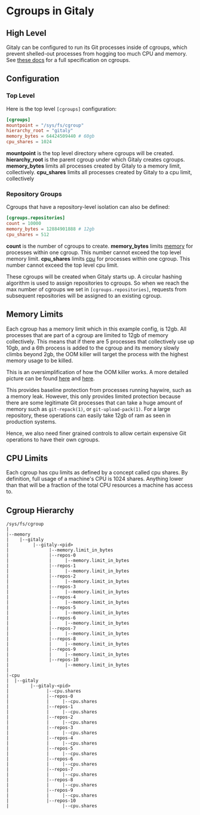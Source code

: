 # Cgroups in Gitaly

## High Level

Gitaly can be configured to run its Git processes inside of cgroups, which prevent
shelled-out processes from hogging too much CPU and memory. See [these docs](https://man7.org/linux/man-pages/man7/cgroups.7.html) for a full specification on cgroups.

## Configuration

### Top Level

Here is the top level `[cgroups]` configuration:

```toml
[cgroups]
mountpoint = "/sys/fs/cgroup"
hierarchy_root = "gitaly"
memory_bytes = 64424509440 # 60gb
cpu_shares = 1024
```

**mountpoint** is the top level directory where cgroups will be created.
**hierarchy_root** is the parent cgroup under which Gitaly creates cgroups.
**memory_bytes** limits all processes created by Gitaly to a memory limit,
collectively.
**cpu_shares** limits all processes created by Gitaly to a cpu limit, collectively

### Repository Groups

Cgroups that have a repository-level isolation can also be defined:

```toml
[cgroups.repositories]
count = 10000
memory_bytes = 12884901888 # 12gb
cpu_shares = 512
```

**count** is the number of cgroups to create.
**memory_bytes** limits [memory](#memory-limits) for processes within one cgroup.
This number cannot exceed the top level memory limit.
**cpu_shares** limits [cpu](#cpu-limits) for processes within one cgroup. This
number cannot exceed the top level cpu limit.

These cgroups will be created when Gitaly starts up. A circular hashing algorithm
is used to assign repositories to cgroups. So when  we reach the max number of
cgroups we set in `[cgroups.repositories]`, requests from subsequent repositories
will be assigned to an existing cgroup.

## Memory Limits

Each cgroup has a memory limit which in this example config, is 12gb. All
processes that are part of a cgroup are limited to 12gb of memory collectively.
This means that if there are 5 processes that collectively use up 10gb, and a
6th process is added to the cgroup and its memory slowly climbs beyond 2gb, the
OOM killer will target the process with the highest memory usage to be killed.

This is an oversimplification of how the OOM killer works. A more detailed
picture can be found [here](https://blog.crunchydata.com/blog/deep-postgresql-thoughts-the-linux-assassin#:~:text=CGroup%20Level%20OOM%20Killer%20Mechanics&text=First%20of%20all%2C%20the%20OOM,%2Fcgroup%2Fmemory%2Fmemory.)
and [here](https://lwn.net/Kernel/Index/#OOM_killer).

This provides baseline protection from processes running haywire, such as a
memory leak. However, this only provides limited protection because there are
some legitimate Git processes that can take a huge amount of memory such as
`git-repack(1)`, or `git-upload-pack(1)`. For a large repository, these
operations can easily take 12gb of ram as seen in production systems.

Hence, we also need finer grained controls to allow certain expensive Git
operations to have their own cgroups.

## CPU Limits

Each cgroup has cpu limits as defined by a concept called cpu shares. By
definition, full usage of a machine's CPU is 1024 shares. Anything lower than
that will be a fraction of the total CPU resources a machine has access to.

## Cgroup Hierarchy

```plaintext
/sys/fs/cgroup
|
|--memory
|    |--gitaly
|         |--gitaly-<pid>
|               |--memory.limit_in_bytes
|               |--repos-0
|               |     |--memory.limit_in_bytes
|               |--repos-1
|               |     |--memory.limit_in_bytes
|               |--repos-2
|               |     |--memory.limit_in_bytes
|               |--repos-3
|               |     |--memory.limit_in_bytes
|               |--repos-4
|               |     |--memory.limit_in_bytes
|               |--repos-5
|               |     |--memory.limit_in_bytes
|               |--repos-6
|               |     |--memory.limit_in_bytes
|               |--repos-7
|               |     |--memory.limit_in_bytes
|               |--repos-8
|               |     |--memory.limit_in_bytes
|               |--repos-9
|               |     |--memory.limit_in_bytes
|               |--repos-10
|                     |--memory.limit_in_bytes
|
|-cpu
|  |--gitaly
|        |--gitaly-<pid>
|              |--cpu.shares
|              |--repos-0
|              |     |--cpu.shares
|              |--repos-1
|              |     |--cpu.shares
|              |--repos-2
|              |     |--cpu.shares
|              |--repos-3
|              |     |--cpu.shares
|              |--repos-4
|              |     |--cpu.shares
|              |--repos-5
|              |     |--cpu.shares
|              |--repos-6
|              |     |--cpu.shares
|              |--repos-7
|              |     |--cpu.shares
|              |--repos-8
|              |     |--cpu.shares
|              |--repos-9
|              |     |--cpu.shares
|              |--repos-10
|                    |--cpu.shares
```
